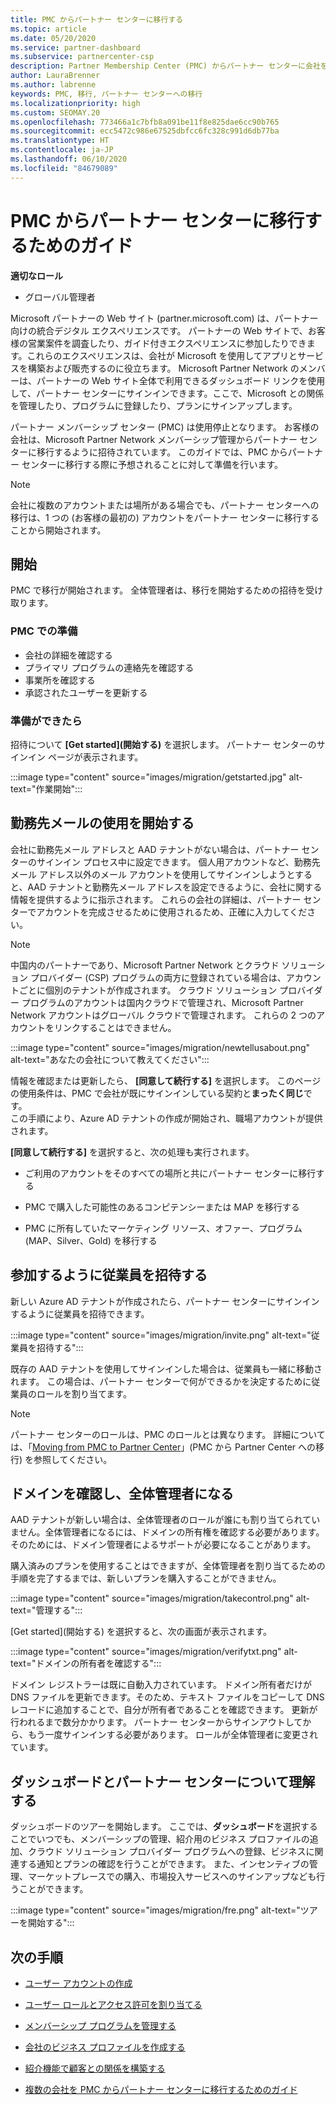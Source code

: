 ```yaml
---
title: PMC からパートナー センターに移行する
ms.topic: article
ms.date: 05/20/2020
ms.service: partner-dashboard
ms.subservice: partnercenter-csp
description: Partner Membership Center (PMC) からパートナー センターに会社を移行する方法について説明します。
author: LauraBrenner
ms.author: labrenne
keywords: PMC, 移行, パートナー センターへの移行
ms.localizationpriority: high
ms.custom: SEOMAY.20
ms.openlocfilehash: 773466a1c7bfb8a091be11f8e825dae6cc90b765
ms.sourcegitcommit: ecc5472c986e67525dbfcc6fc328c991d6db77ba
ms.translationtype: HT
ms.contentlocale: ja-JP
ms.lasthandoff: 06/10/2020
ms.locfileid: "84679089"
---
```

# <a name="guide-to-migrating-from-pmc-to-partner-center"></a>PMC からパートナー センターに移行するためのガイド

**適切なロール**

- グローバル管理者

Microsoft パートナーの Web サイト (partner.microsoft.com) は、パートナー向けの統合デジタル エクスペリエンスです。 パートナーの Web サイトで、お客様の営業案件を調査したり、ガイド付きエクスペリエンスに参加したりできます。これらのエクスペリエンスは、会社が Microsoft を使用してアプリとサービスを構築および販売するのに役立ちます。 Microsoft Partner Network のメンバーは、パートナーの Web サイト全体で利用できるダッシュボード リンクを使用して、パートナー センターにサインインできます。ここで、Microsoft との関係を管理したり、プログラムに登録したり、プランにサインアップします。

パートナー メンバーシップ センター (PMC) は使用停止となります。 お客様の会社は、Microsoft Partner Network メンバーシップ管理からパートナー センターに移行するように招待されています。 このガイドでは、PMC からパートナー センターに移行する際に予想されることに対して準備を行います。

>[!NOTE]
>会社に複数のアカウントまたは場所がある場合でも、パートナー センターへの移行は、1 つの (お客様の最初の) アカウントをパートナー センターに移行することから開始されます。

## <a name="get-started"></a>開始

PMC で移行が開始されます。 全体管理者は、移行を開始するための招待を受け取ります。

### <a name="prepare-in-pmc"></a>PMC での準備

- 会社の詳細を確認する
- プライマリ プログラムの連絡先を確認する
- 事業所を確認する
- 承認されたユーザーを更新する

### <a name="when-youre-ready"></a>準備ができたら

招待について **[Get started]\(開始する\)** を選択します。 パートナー センターのサインイン ページが表示されます。

:::image type="content" source="images/migration/getstarted.jpg" alt-text="作業開始":::

## <a name="start-with-your-work-email"></a>勤務先メールの使用を開始する

会社に勤務先メール アドレスと AAD テナントがない場合は、パートナー センターのサインイン プロセス中に設定できます。 個人用アカウントなど、勤務先メール アドレス以外のメール アカウントを使用してサインインしようとすると、AAD テナントと勤務先メール アドレスを設定できるように、会社に関する情報を提供するように指示されます。 これらの会社の詳細は、パートナー センターでアカウントを完成させるために使用されるため、正確に入力してください。

>[!NOTE]
>中国内のパートナーであり、Microsoft Partner Network とクラウド ソリューション プロバイダー (CSP) プログラムの両方に登録されている場合は、アカウントごとに個別のテナントが作成されます。 クラウド ソリューション プロバイダー プログラムのアカウントは国内クラウドで管理され、Microsoft Partner Network アカウントはグローバル クラウドで管理されます。 これらの 2 つのアカウントをリンクすることはできません。

:::image type="content" source="images/migration/newtellusabout.png" alt-text="あなたの会社について教えてください":::

情報を確認または更新したら、 **[同意して続行する]** を選択します。
このページの使用条件は、PMC で会社が既にサインインしている契約と**まったく同じ**です。  
この手順により、Azure AD テナントの作成が開始され、職場アカウントが提供されます。

**[同意して続行する]** を選択すると、次の処理も実行されます。

- ご利用のアカウントをそのすべての場所と共にパートナー センターに移行する

- PMC で購入した可能性のあるコンピテンシーまたは MAP を移行する

- PMC に所有していたマーケティング リソース、オファー、プログラム (MAP、Silver、Gold) を移行する

## <a name="invite-employees-to-join-you"></a>参加するように従業員を招待する

新しい Azure AD テナントが作成されたら、パートナー センターにサインインするように従業員を招待できます。

:::image type="content" source="images/migration/invite.png" alt-text="従業員を招待する":::

既存の AAD テナントを使用してサインインした場合は、従業員も一緒に移動されます。 この場合は、パートナー センターで何ができるかを決定するために従業員のロールを割り当てます。 

>[!NOTE] 
>パートナー センターのロールは、PMC のロールとは異なります。 詳細については、「[Moving from PMC to Partner Center](move-pmc-pc-map.md)」(PMC から Partner Center への移行) を参照してください。

## <a name="verify-your-domain-and-become-a-global-admin"></a>ドメインを確認し、全体管理者になる  

AAD テナントが新しい場合は、全体管理者のロールが誰にも割り当てられていません。全体管理者になるには、ドメインの所有権を確認する必要があります。 そのためには、ドメイン管理者によるサポートが必要になることがあります。

購入済みのプランを使用することはできますが、全体管理者を割り当てるための手順を完了するまでは、新しいプランを購入することができません。

:::image type="content" source="images/migration/takecontrol.png" alt-text="管理する":::

[Get started]\(開始する\) を選択すると、次の画面が表示されます。

:::image type="content" source="images/migration/verifytxt.png" alt-text="ドメインの所有者を確認する":::

ドメイン レジストラーは既に自動入力されています。 ドメイン所有者だけが DNS ファイルを更新できます。そのため、テキスト ファイルをコピーして DNS レコードに追加することで、自分が所有者であることを確認できます。 更新が行われるまで数分かかります。 パートナー センターからサインアウトしてから、もう一度サインインする必要があります。 ロールが全体管理者に変更されています。

## <a name="get-acquainted-with-your-dashboard-and-partner-center"></a>ダッシュボードとパートナー センターについて理解する

ダッシュボードのツアーを開始します。 ここでは、**ダッシュボード**を選択することでいつでも、メンバーシップの管理、紹介用のビジネス プロファイルの追加、クラウド ソリューション プロバイダー プログラムへの登録、ビジネスに関連する通知とプランの確認を行うことができます。 また、インセンティブの管理、マーケットプレースでの購入、市場投入サービスへのサインアップなども行うことができます。  

:::image type="content" source="images/migration/fre.png" alt-text="ツアーを開始する":::

## <a name="next-steps"></a>次の手順

- [ユーザー アカウントの作成](create-user-accounts-and-set-permissions.md)

- [ユーザー ロールとアクセス許可を割り当てる](permissions-overview.md)

- [メンバーシップ プログラムを管理する](renew-mpn-offers.md)

- [会社のビジネス プロファイルを作成する](create-a-marketing-profile.md)

- [紹介機能で顧客との関係を構築する](responding-to-referrals.md)

- [複数の会社を PMC からパートナー センターに移行するためのガイド](move-multiple-companies.md)
